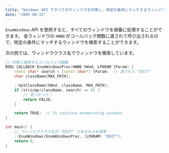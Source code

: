 ```yaml
---
title: "Windows API ですべてのウィンドウを列挙し、特定の条件にマッチするウィンドウを取得する"
date: "2005-08-22"
---
```


`EnumWindows` API を使用すると、すべてのウィンドウを順番に処理することができます。
各ウィンドウの `HWND` がコールバック関数に渡されて呼び出されるので、特定の条件にマッチするウィンドウを検索することができます。

次の例では、ウィンドウクラス名でウィンドウを検索しています。

~~~ cpp
// 列挙に使用するコールバック関数
BOOL CALLBACK EnumWindowsProc(HWND hWnd, LPARAM lParam) {
    const char* search = (const char*) lParam;  // 渡された "EDIT"
    char className[MAX_PATH];

    ::GetClassName(hWnd, className, MAX_PATH);
    if (stricmp(className, search) == 0) {
        // 見つかった！
        return FALSE;
    }

    return TRUE;  // To continue enumerating windows
}

int main() {
    // ウィンドウクラス名が "EDIT" であるものを検索
    ::EnumWindows(EnumWindowsProc, (LPARAM) "EDIT");
    return 0;
}
~~~

